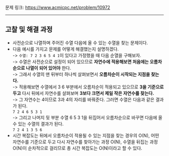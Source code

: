 문제 링크: https://www.acmicpc.net/problem/10972
- - -
## 고찰 및 해결 과정 
- 사전순으로 나열하며 주어진 수열 다음에 올 수 있는 수열을 찾는 문제이다.  
- 다음 예시를 가지고 문제를 어떻게 해결했는지 설명하겠다.  
  -> ```수열: 7 2 3 6 5 4 1```이 있다고 가정했을 때 다음 순열을 구해보자.  
  -> 수열은 사전순으로 설정이 되어 있으므로 **자연수에 적용해보면 처음에는 오름차순으로 나열이 되어 있어야** 한다.  
  -> 그래서 수열의 맨 뒤부터 하나씩 살펴보면서 **오름차순이 시작되는 지점을 찾는다.**  
  -> 적용해보면 수열에서 3 6 부분에서 오름차순이 적용되고 있으므로 **3을 기준으로 두고** 다시 뒤에서 자연수를 살펴보며 **3보다 크면서 제일 작은 자연수를 찾는다.**  
  -> 그 자연수는 4이므로 3과 4의 자리를 바꿔준다. 그러면 수열은 다음과 같은 결과가 된다.  
    ```7 2 4 6 5 3 1```  
  -> 그리고 나머지 뒷 부분 수열 6 5 3 1을 뒤집어서 오름차순으로 바꾸면 다음에 올 수 있는 수열의 결과가 된다.  
    ```7 2 4 1 3 5 6```  
- 시간 복잡도는 뒤에서 오름차순이 적용될 수 있는 지점을 찾는 경우의 O(N), 어떤 자연수를 기준으로 두고 다시 자연수를 찾아가는 과정 O(N), 수열을 뒤집는 과정 O(N)이 순차적으로 걸리므로 총 시간 복잡도는 O(N)이라고 할 수 있다.  